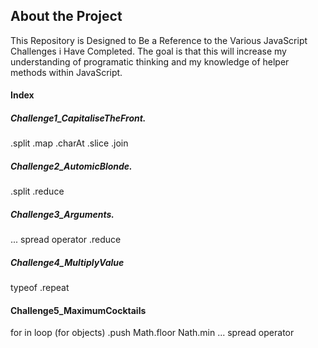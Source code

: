 ## About the Project

 This Repository is Designed to Be a Reference to the Various JavaScript Challenges i Have Completed. The goal is that this will increase my understanding of programatic thinking and my knowledge of helper methods within JavaScript. 

 #### Index 

 ##### Challenge1_CapitaliseTheFront.
 .split
 .map 
 .charAt
 .slice 
 .join 

 ##### Challenge2_AutomicBlonde. 

.split 
.reduce 

##### Challenge3_Arguments. 

... spread operator 
.reduce 

##### Challenge4_MultiplyValue 

typeof 
.repeat 

#### Challenge5_MaximumCocktails

for in loop (for objects)
.push
Math.floor 
Nath.min 
... spread operator